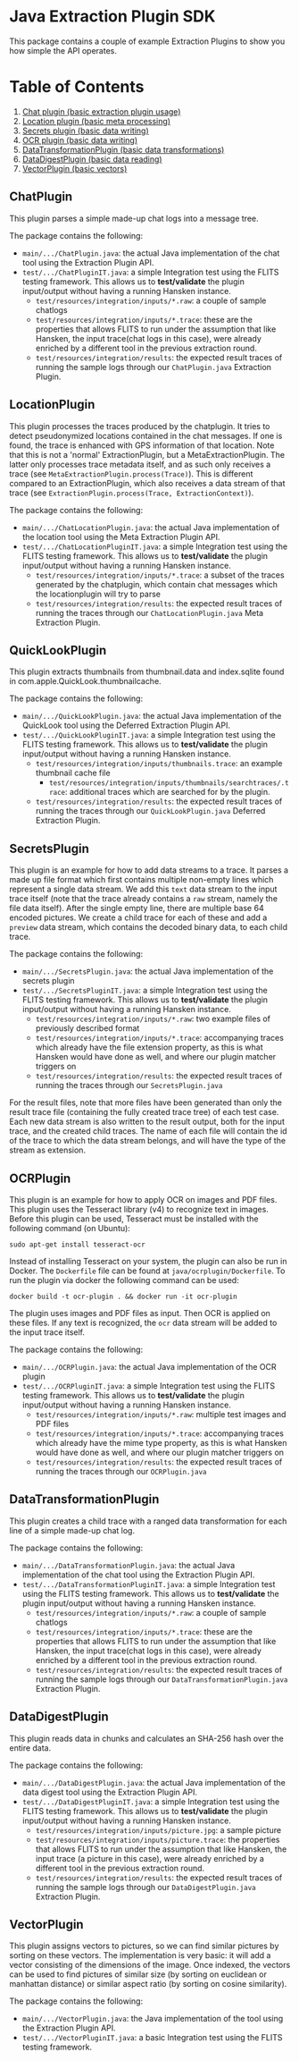 # Java Extraction Plugin SDK

This package contains a couple of example Extraction Plugins to show you how simple the API operates.

# Table of Contents
1. [Chat plugin (basic extraction plugin usage)](#chatplugin)
2. [Location plugin (basic meta processing)](#locationplugin)
3. [Secrets plugin (basic data writing)](#secretsplugin)
4. [OCR plugin (basic data writing)](#ocrplugin)
5. [DataTransformationPlugin (basic data transformations)](#DataTransformationPlugin)
6. [DataDigestPlugin (basic data reading)](#DataDigestPlugin)
7. [VectorPlugin (basic vectors)](#VectorPlugin)

## ChatPlugin

This plugin parses a simple made-up chat logs into a message tree.

The package contains the following:

- `main/.../ChatPlugin.java`: the actual Java implementation of the chat tool using the Extraction Plugin API.
- `test/.../ChatPluginIT.java`: a simple Integration test using the FLITS testing framework. This allows us to
  **test/validate** the plugin input/output without having a running Hansken instance.
    - `test/resources/integration/inputs/*.raw`: a couple of sample chatlogs
    - `test/resources/integration/inputs/*.trace`: these are the properties that allows FLITS to run under the
      assumption that like Hansken, the input trace(chat logs in this case), were already enriched by a different tool
      in the previous extraction round.
    - `test/resources/integration/results`: the expected result traces of running the sample logs through
      our `ChatPlugin.java` Extraction Plugin.

## LocationPlugin

This plugin processes the traces produced by the chatplugin. It tries to detect pseudonymized locations
contained in the chat messages. If one is found, the trace is enhanced with GPS information of that location.
Note that this is not a 'normal' ExtractionPlugin, but a MetaExtractionPlugin. The latter only processes trace
metadata itself, and as such only receives a trace (see `MetaExtractionPlugin.process(Trace)`).
This is different compared to an ExtractionPlugin, which also receives a data stream of that trace
(see `ExtractionPlugin.process(Trace, ExtractionContext)`).

The package contains the following:

- `main/.../ChatLocationPlugin.java`: the actual Java implementation of the location tool using the Meta Extraction Plugin API.
- `test/.../ChatLocationPluginIT.java`: a simple Integration test using the FLITS testing framework. This allows us to
  **test/validate** the plugin input/output without having a running Hansken instance.
    - `test/resources/integration/inputs/*.trace`: a subset of the traces generated by the chatplugin, which contain
      chat messages which the locationplugin will try to parse
    - `test/resources/integration/results`: the expected result traces of running the traces through
      our `ChatLocationPlugin.java` Meta Extraction Plugin.

## QuickLookPlugin

This plugin extracts thumbnails from thumbnail.data and index.sqlite found in com.apple.QuickLook.thumbnailcache.

The package contains the following:

- `main/.../QuickLookPlugin.java`: the actual Java implementation of the QuickLook tool using the Deferred Extraction Plugin API.
- `test/.../QuickLookPluginIT.java`: a simple Integration test using the FLITS testing framework. This allows us to
  **test/validate** the plugin input/output without having a running Hansken instance.
    - `test/resources/integration/inputs/thumbnails.trace`: an example thumbnail cache file
        - `test/resources/integration/inputs/thumbnails/searchtraces/.trace`: additional traces which are searched for
          by the plugin.
    - `test/resources/integration/results`: the expected result traces of running the traces through
      our `QuickLookPlugin.java` Deferred Extraction Plugin.

## SecretsPlugin

This plugin is an example for how to add data streams to a trace.  It parses a made up file format which first contains
multiple non-empty lines which represent a single data stream. We add this `text` data stream to the input trace itself
(note that the trace already contains a `raw` stream, namely the file data itself). After the single empty line, there
are multiple base 64 encoded pictures. We create a child trace for each of these and add a `preview` data stream, which
contains the decoded binary data, to each child trace.

The package contains the following:

- `main/.../SecretsPlugin.java`: the actual Java implementation of the secrets plugin
- `test/.../SecretsPluginIT.java`: a simple Integration test using the FLITS testing framework. This allows us to
  **test/validate** the plugin input/output without having a running Hansken instance.
    - `test/resources/integration/inputs/*.raw`: two example files of previously described format
    - `test/resources/integration/inputs/*.trace`: accompanying traces which already have the file extension property,
      as this is what Hansken would have done as well, and where our plugin matcher triggers on
    - `test/resources/integration/results`: the expected result traces of running the traces through
      our `SecretsPlugin.java`

For the result files, note that more files have been generated than only the result trace file (containing the
fully created trace tree) of each test case. Each new data stream is also written to the result output, both for
the input trace, and the created child traces. The name of each file will contain the id of the trace to which the
data stream belongs, and will have the type of the stream as extension.

## OCRPlugin

This plugin is an example for how to apply OCR on images and PDF files. This plugin uses the Tesseract library (v4) to
recognize text in images. Before this plugin can be used, Tesseract must be installed with the following command (on
Ubuntu):

```commandline
sudo apt-get install tesseract-ocr
```

Instead of installing Tesseract on your system, the plugin can also be run in Docker. The `Dockerfile` file can be
found at `java/ocrplugin/Dockerfile`. To run the plugin via docker the following command can be used:

```commandline
docker build -t ocr-plugin . && docker run -it ocr-plugin
```

The plugin uses images and PDF files as input. Then OCR is applied on these files. If any text is recognized,
the `ocr` data stream will be added to the input trace itself.

The package contains the following:

- `main/.../OCRPlugin.java`: the actual Java implementation of the OCR plugin
- `test/.../OCRPluginIT.java`: a simple Integration test using the FLITS testing framework. This allows us to
  **test/validate** the plugin input/output without having a running Hansken instance.
    - `test/resources/integration/inputs/*.raw`: multiple test images and PDF files
    - `test/resources/integration/inputs/*.trace`: accompanying traces which already have the mime type property,
      as this is what Hansken would have done as well, and where our plugin matcher triggers on
    - `test/resources/integration/results`: the expected result traces of running the traces through
      our `OCRPlugin.java`

## DataTransformationPlugin

This plugin creates a child trace with a ranged data transformation for each line of a simple made-up chat log.

The package contains the following:

- `main/.../DataTransformationPlugin.java`: the actual Java implementation of the chat tool using the Extraction Plugin API.
- `test/.../DataTransformationPluginIT.java`: a simple Integration test using the FLITS testing framework. This allows us to
  **test/validate** the plugin input/output without having a running Hansken instance.
    - `test/resources/integration/inputs/*.raw`: a couple of sample chatlogs
    - `test/resources/integration/inputs/*.trace`: these are the properties that allows FLITS to run under the
      assumption that like Hansken, the input trace(chat logs in this case), were already enriched by a different tool
      in the previous extraction round.
    - `test/resources/integration/results`: the expected result traces of running the sample logs through
      our `DataTransformationPlugin.java` Extraction Plugin.

## DataDigestPlugin

This plugin reads data in chunks and calculates an SHA-256 hash over the entire data.

The package contains the following:

- `main/.../DataDigestPlugin.java`: the actual Java implementation of the data digest tool using the Extraction Plugin API.
- `test/.../DataDigestPluginIT.java`: a simple Integration test using the FLITS testing framework. This allows us to
  **test/validate** the plugin input/output without having a running Hansken instance.
    - `test/resources/integration/inputs/picture.jpg`: a sample picture
    - `test/resources/integration/inputs/picture.trace`: the properties that allows FLITS to run under the
      assumption that like Hansken, the input trace (a picture in this case), were already enriched by a different tool
      in the previous extraction round.
    - `test/resources/integration/results`: the expected result traces of running the sample logs through
      our `DataDigestPlugin.java` Extraction Plugin.

## VectorPlugin

This plugin assigns vectors to pictures, so we can find similar pictures by sorting on these vectors.
The implementation is very basic: it will add a vector consisting of the dimensions of the image.
Once indexed, the vectors can be used to find pictures of similar size (by sorting on euclidean or manhattan distance)
or similar aspect ratio (by sorting on cosine similarity).

The package contains the following:

- `main/.../VectorPlugin.java`: the Java implementation of the tool using the Extraction Plugin API.
- `test/.../VectorPluginIT.java`: a basic Integration test using the FLITS testing framework.
